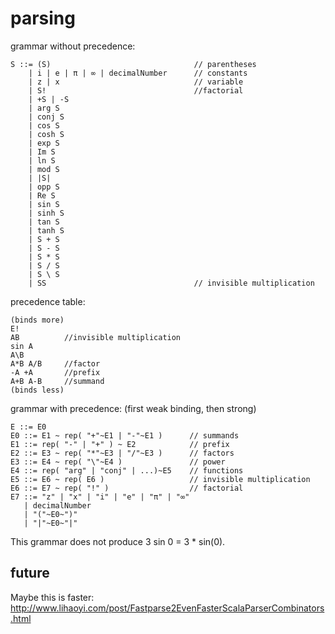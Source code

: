 # parsing

grammar without precedence:

    S ::= (S)                                // parentheses
        | i | e | π | ∞ | decimalNumber      // constants
        | z | x                              // variable
        | S!                                 //factorial
        | +S | -S
        | arg S
        | conj S
        | cos S
        | cosh S
        | exp S
        | Im S
        | ln S
        | mod S
        | |S|
        | opp S
        | Re S
        | sin S
        | sinh S
        | tan S
        | tanh S
        | S + S     
        | S - S     
        | S * S     
        | S / S     
        | S \ S
        | SS                                 // invisible multiplication
        
precedence table:

    (binds more)
    E!
    AB          //invisible multiplication
    sin A
    A\B
    A*B A/B     //factor
    -A +A       //prefix
    A+B A-B     //summand
    (binds less)


grammar with precedence:
(first weak binding, then strong)

    E ::= E0
    E0 ::= E1 ~ rep( "+"~E1 | "-"~E1 )      // summands
    E1 ::= rep( "-" | "+" ) ~ E2            // prefix
    E2 ::= E3 ~ rep( "*"~E3 | "/"~E3 )      // factors
    E3 ::= E4 ~ rep( "\"~E4 )               // power
    E4 ::= rep( "arg" | "conj" | ...)~E5    // functions
    E5 ::= E6 ~ rep( E6 )                   // invisible multiplication
    E6 ::= E7 ~ rep( "!" )                  // factorial
    E7 ::= "z" | "x" | "i" | "e" | "π" | "∞" 
       | decimalNumber 
       | "("~E0~")" 
       | "|"~E0~"|"
    
This grammar does not produce 3 sin 0 = 3 * sin(0).

## future

Maybe this is faster: 
http://www.lihaoyi.com/post/Fastparse2EvenFasterScalaParserCombinators.html